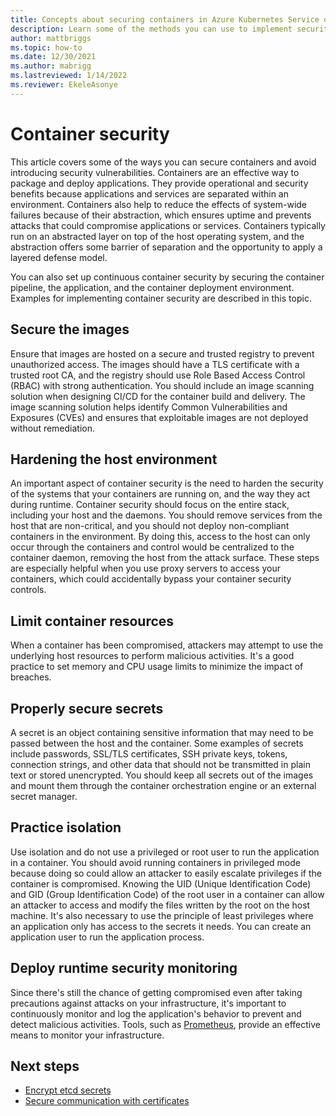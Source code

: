 ```yaml
---
title: Concepts about securing containers in Azure Kubernetes Service on Azure Stack HCI
description: Learn some of the methods you can use to implement security for containers in Azure Kubernetes Service (AKS) on Azure Stack HCI.
author: mattbriggs
ms.topic: how-to
ms.date: 12/30/2021
ms.author: mabrigg 
ms.lastreviewed: 1/14/2022
ms.reviewer: EkeleAsonye
---
```


# Container security

This article covers some of the ways you can secure containers and avoid introducing security vulnerabilities. Containers are an effective way to package and deploy applications. They provide operational and security benefits because applications and services are separated within an environment. Containers also help to reduce the effects of system-wide failures because of their abstraction, which ensures uptime and prevents attacks that could compromise applications or services. Containers typically run on an abstracted layer on top of the host operating system, and the abstraction offers some barrier of separation and the opportunity to apply a layered defense model. 

You can also set up continuous container security by securing the container pipeline, the application, and the container deployment environment. Examples for implementing container security are described in this topic.

## Secure the images

Ensure that images are hosted on a secure and trusted registry to prevent unauthorized access. The images should have a TLS certificate with a trusted root CA, and the registry should use Role Based Access Control (RBAC) with strong authentication. You should include an image scanning solution when designing CI/CD for the container build and delivery. The image scanning solution helps identify Common Vulnerabilities and Exposures (CVEs) and ensures that exploitable images are not deployed without remediation.

## Hardening the host environment

An important aspect of container security is the need to harden the security of the systems that your containers are running on, and the way they act during runtime. Container security should focus on the entire stack, including your host and the daemons. You should remove services from the host that are non-critical, and you should not deploy non-compliant containers in the environment. By doing this, access to the host can only occur through the containers and control would be centralized to the container daemon, removing the host from the attack surface. These steps are especially helpful when you use proxy servers to access your containers, which could accidentally bypass your container security controls. 

## Limit container resources

When a container has been compromised, attackers may attempt to use the underlying host resources to perform malicious activities. It's a good practice to set memory and CPU usage limits to minimize the impact of breaches.

## Properly secure secrets

A secret is an object containing sensitive information that may need to be passed between the host and the container. Some examples of secrets include passwords, SSL/TLS certificates, SSH private keys, tokens, connection strings, and other data that should not be transmitted in plain text or stored unencrypted. You should keep all secrets out of the images and mount them through the container orchestration engine or an external secret manager.

## Practice isolation

Use isolation and do not use a privileged or root user to run the application in a container. You should avoid running containers in privileged mode because doing so could allow an attacker to easily escalate privileges if the container is compromised. Knowing the UID (Unique Identification Code) and GID (Group Identification Code) of the root user in a container can allow an attacker to access and modify the files written by the root on the host machine. It's also necessary to use the principle of least privileges where an application only has access to the secrets it needs. You can create an application user to run the application process. 

## Deploy runtime security monitoring

Since there's still the chance of getting compromised even after taking precautions against attacks on your infrastructure, it's important to continuously monitor and log the application's behavior to prevent and detect malicious activities. Tools, such as [Prometheus](https://github.com/prometheus/prometheus), provide an effective means to monitor your infrastructure.

## Next steps

- [Encrypt etcd secrets](encrypt-secrets.md) 
- [Secure communication with certificates](secure-communication.md)